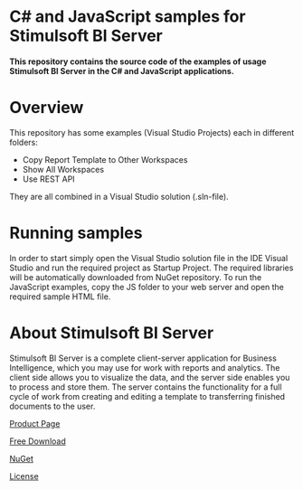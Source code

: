 # C# and JavaScript samples for Stimulsoft BI Server

#### This repository contains the source code of the examples of usage Stimulsoft BI Server in the C# and JavaScript applications.

# Overview
This repository has some examples (Visual Studio Projects) each in different folders:
* Copy Report Template to Other Workspaces
* Show All Workspaces
* Use REST API

They are all combined in a Visual Studio solution (.sln-file).

# Running samples
In order to start simply open the Visual Studio solution file in the IDE Visual Studio and run the required project as Startup Project. The required libraries will be automatically downloaded from NuGet repository. To run the JavaScript examples, copy the JS folder to your web server and open the required sample HTML file.

# About Stimulsoft BI Server
Stimulsoft BI Server is a complete client-server application for Business Intelligence, which you may use for work with reports and analytics. The client side allows you to visualize the data, and the server side enables you to process and store them. The server contains the functionality for a full cycle of work from creating and editing a template to transferring finished documents to the user.

[Product Page](https://www.stimulsoft.com/en/products/server/overview)

[Free Download](https://www.stimulsoft.com/en/downloads/business)

[NuGet](https://www.nuget.org/packages/Stimulsoft.Connect.API)

[License](LICENSE.md)